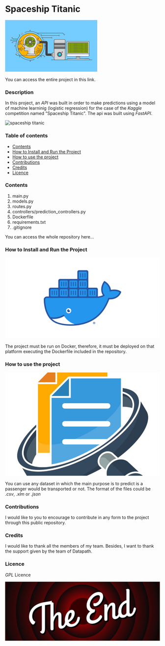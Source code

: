 # **Spaceship Titanic**
![ml with api](img/ml_image.png)

You can access the entire project in this link.

### **Description**

In this project, an *API* was built in order to make predictions using a model of machine learninig (logistic regression) for the case of the *Kaggle* competition named "Spaceship Titanic". The api was built using *FastAPI*.

![spaceship titanic](img/spaceShip.png)

### **Table of contents**

- [Contents](#contents)
- [How to Install and Run the Project](#how-to-install-and-run-the-project)
- [How to use the project](#how-to-use-the-project)
- [Contributions](#contributions)
- [Credits](#credits)
- [Licence](#licence)

### **Contents**

1. main.py
2. models.py
3. routes.py
4. controllers/prediction_controllers.py
5. Dockerfile
6. requirements.txt
7. .gitignore

You can access the whole repository here...

### **How to Install and Run the Project**

![docker](img/image.png)

The project must be run on Docker, therefore, it must be deployed on that platform executing the Dockerfile included in the repository. 

### **How to use the project**
![files](img/image-1.png)

You can use any dataset in which the main purpose is to predict is a passenger would be transported or not. The format of the files could be *.csv*, *.xlm* or *.json*

### **Contributions**

I would like to you to encourage to contribute in any form to the project through this public repository. 

### **Credits**

I would like to thank all the members of my team. Besides, I want to thank the support given by the team of Datapath. 

### **Licence**

*GPL* Licence

![the end](img/image-2.png)
